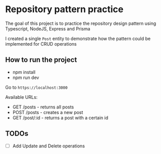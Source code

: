 # Repository pattern practice

The goal of this project is to practice the repository design pattern using Typescript, NodeJS, Express and Prisma

I created a single `Post` entity to demonstrate how the pattern could be implemented for CRUD operations

## How to run the project

- npm install
- npm run dev

Go to `https://localhost:3000`

Available URLs:

- GET /posts - returns all posts
- POST /posts - creates a new post
- GET /post/:id - returns a post with a certain id

## TODOs

- [ ] Add Update and Delete operations